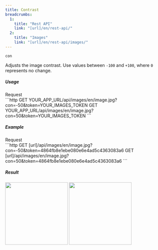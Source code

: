 ```yaml
---
title: Contrast
breadcrumbs:
  1:
    title: "Rest API"
    link: "[url]/en/rest-api/"
  2:
    title: "Images"
    link: "[url]/en/rest-api/images/"
---
```


`con`

Adjusts the image contrast. Use values between `-100` and `+100`, where `0` represents no change.

##### Usage

<div class="file-header">Request</div>
```http
GET YOUR_APP_URL/api/images/en/image.jpg?con=-50&token=YOUR_IMAGES_TOKEN
GET YOUR_APP_URL/api/images/en/image.jpg?con=50&token=YOUR_IMAGES_TOKEN
```

##### Example

<div class="file-header">Request</div>
```http
GET [url]/api/images/en/image.jpg?con=-50&token=4864fb8e1ebe080e6e4ad5c4363083a6
GET [url]/api/images/en/image.jpg?con=50&token=4864fb8e1ebe080e6e4ad5c4363083a6
```

##### Result

<img width="200" class="inline" src="[url]/api/images/en/image.jpg?con=-50&token=4864fb8e1ebe080e6e4ad5c4363083a6">
<img width="200" class="inline" src="[url]/api/images/en/image.jpg?con=50&token=4864fb8e1ebe080e6e4ad5c4363083a6">
